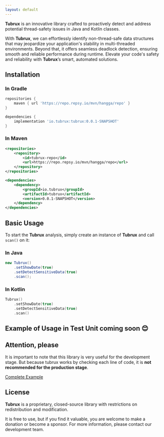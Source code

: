 ```yaml
---
layout: default
---
```


<!-- Text can be **bold**, _italic_, or ~~strikethrough~~.

[Link to another page](./another-page.html).

There should be whitespace between paragraphs.

There should be whitespace between paragraphs. We recommend including a README, or a file with information about your project.

# Header 1

This is a normal paragraph following a header. GitHub is a code hosting platform for version control and collaboration. It lets you and others work together on projects from anywhere.

## Header 2

> This is a blockquote following a header.
>
> When something is important enough, you do it even if the odds are not in your favor.

### Header 3 -->
<!-- <img width="100%" src="https://github.com/tubruxjvm/tubruxjvm.github.io/blob/main/log.png?raw=true"/> -->

**Tubrux** is an innovative library crafted to proactively detect and address potential thread-safety issues in Java and Kotlin classes.

With **Tubrux**, we can effortlessly identify non-thread-safe data structures that may jeopardize your application's stability in multi-threaded environments. Beyond that, it offers seamless deadlock detection, ensuring smooth and reliable performance during runtime. Elevate your code's safety and reliability with **Tubrux**’s smart, automated solutions.


<!-- Features
--------

* *Unsafe-thread Data Structure Detection*

  tubrux can identify commonly Unsafe-thread Data Structure in multi-threaded contexts, such as `ArrayList`, `HashMap`, and `StringBuilder`.

* *Thread-safe Alternatives Recommendation*

  This feature suggests safer alternatives to replace unsafe collections or objects, enhancing the application's thread safety.

* *Deadlock Detection*

  tubrux automatically detects deadlocks in the system and provides detailed information on locked threads.

Why do we need a tubrux
------------------------

* *Early Problem Detection*

  tubrux proactively identifies unsafe data collections for multi-threading operations, helping to avoid unpredictable program behavior due to thread safety issues.

* *Improved Code Quality*

  By using tubrux, you can enhance code quality, making it more stable, reliable, and maintainable.

* *Development Efficiency*

  tubrux saves time by automatically detecting issues, allowing developers to focus on business logic instead of debugging concurrency problems.

* *Ease of Use*

  - *Easy Integration*

    tubrux can be easily integrated into your project by adding it to the project dependencies.

  - *Clear Reporting*

    The reports generated by tubrux are easy to understand, even for developers not deeply familiar with concurrency concepts. -->

<!-- Note: **This is not to guarantee thread safety. It just helps reduce potential thread safety issues**. -->


## Installation
### In Gradle

```groovy
repositories {
    maven { url 'https://repo.repsy.io/mvn/hangga/repo' }
}

dependencies {
    implementation 'io.tubrux:tubrux:0.0.1-SNAPSHOT'
}
```
### In Maven
```xml
<repositories>
    <repository>
        <id>tubrux-repo</id>
        <url>https://repo.repsy.io/mvn/hangga/repo</url>
    </repository>
</repositories>

<dependencies>
    <dependency>
        <groupId>io.tubrux</groupId>
        <artifactId>tubrux</artifactId>
        <version>0.0.1-SNAPSHOT</version>
    </dependency>
</dependencies>
```

## Basic Usage
To start the **Tubrux** analysis, simply create an instance of **Tubrux** and call `scan()` on it:
### In Java
```Java
new Tubrux()
    .setShowDate(true)
    .setDetectSensitiveData(true)
    .scan();
```
### In Kotlin
```Kotlin
Tubrux()
    .setShowDate(true)
    .setDetectSensitiveData(true)
    .scan()
```

## Example of Usage in Test Unit coming soon 😊
<!-- 
## Annotation Usage: @TubruxRun
This annotation should be applied at the class level of a test to trigger the analysis based on the specified options:


| Param          |descriptions| type              | default |
|:---------------|:---------------|:------------------|:--------|
| showDate       | A Boolean parameter that, when set to true, displays the date and time of the analysis run in the output.| boolean | true    |
| detectDeadlock | A Boolean parameter that enables deadlock detection|boolean   | false    |


Yes, just this simple approach:

```Java
@Runtubrux(showDate = true, detectDeadlock = true)
class tubruxExampleUnitTest {
    @Test
    fun `some test example`() {
        //...

        tubrux(this).start()
    }
}
``` -->

## Attention, please

It is important to note that this library is very useful for the development stage. But because tubrux works by checking each line of code, it is **not recommended for the production stage**.

<a target="_blank" href="https://github.com/tubruxjvm/example" class="paypal-button">Complete Example</a>

<!-- ## Example Test Class
The following example demonstrates how to structure a test class to check for thread safety issues using the tubrux library. This class simulates potential deadlocks and thread-unsafe scenarios, which are detected and analyzed by tubrux.

```Java
package io.tubrux

import org.junit.jupiter.api.Test
import java.lang.Thread.sleep
import kotlin.concurrent.thread

class Account(val name: String, var balance: Int) {

    private fun deposit(amount: Int) {
        balance += amount
    }

    private fun withdraw(amount: Int) {
        balance -= amount
    }

    fun transfer(to: Account, amount: Int) {
        println("${this.name} tries to transfer $amount to ${to.name}.")
        synchronized(this) {
            sleep(10) // Simulate processing time
            if (balance >= amount) {
                withdraw(amount)
                synchronized(to) {
                    to.deposit(amount)
                }
            }
        }
    }
}

@TubruxRun(showDate = true, detectDeadlock = true)
class tubruxExampleKotlinUnitTest {

    @Test
    fun `example of deadlock`() {
        val account1 = Account("Hangga", 1000)
        val account2 = Account("John", 1000)
        val account3 = Account("Alice", 2000)

        // Transfer from account1 to account2
        thread {
            account1.transfer(account2, 100)
        }.join(10) // as a simulation of the time required

        // Transfer from account2 to account1
        thread {
            account2.transfer(account1, 200)
        }.join(20)

        // Transfer from account3 to account1
        thread {
            account3.transfer(account1, 1000)
        }.join(500)

        tubrux(this).start()
    }

    val list = ArrayList()

    @Test
    fun `example thread-unsafe using HashMap`() {
        val map = HashMap()

        val threads = List(10) { index ->
            thread {
                for (i in 0 until 1000) {
                    map[i] = index
                }
            }
        }

        threads.forEach {
            it.join()
        }
    }
}
``` -->

<!-- ## About

The name **Tubrux** is inspired by the Indonesian words "Man = Aman" (safe) and "Dali = terkenDali" (controlled), symbolizing **safety under control**.  -->

## License

**Tubrux** is a proprietary, closed-source library with restrictions on redistribution and modification.

It is free to use, but if you find it valuable, you are welcome to make a donation or become a sponsor. For more information, please contact our development team.
